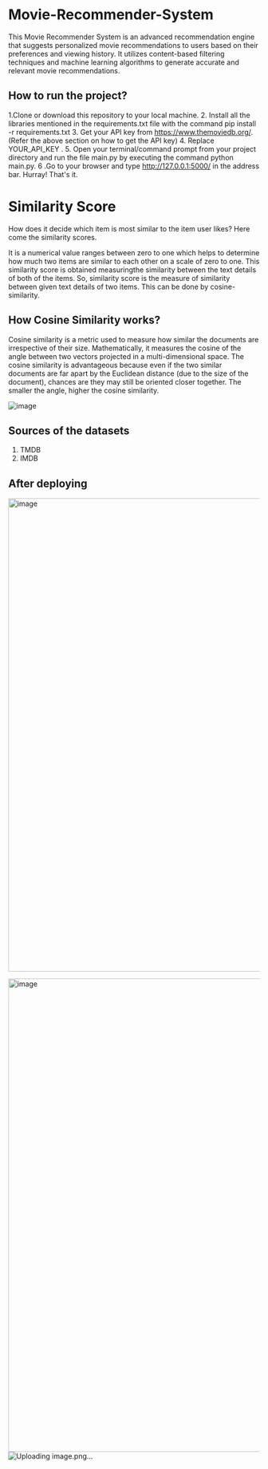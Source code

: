 # Movie-Recommender-System
This Movie Recommender System is an advanced recommendation engine that suggests personalized movie recommendations to users based on their preferences and viewing history. It utilizes content-based filtering techniques and machine learning algorithms to generate accurate and relevant movie recommendations.

## How to run the project?
1.Clone or download this repository to your local machine.
2. Install all the libraries mentioned in the requirements.txt file with the command pip install -r requirements.txt
3. Get your API key from https://www.themoviedb.org/. (Refer the above section on how to get the API key)
4. Replace YOUR_API_KEY .
5. Open your terminal/command prompt from your project directory and run the file main.py by executing the command python main.py.
6 .Go to your browser and type http://127.0.0.1:5000/ in the address bar.
Hurray! That's it.

# Similarity Score
How does it decide which item is most similar to the item user likes? Here come the similarity scores.

It is a numerical value ranges between zero to one which helps to determine how much two items are similar to each other on a scale of zero to one. This similarity score is obtained measuringthe similarity between the text details of both of the items. So, similarity score is the measure of similarity between given text details of two items. This can be done by cosine-similarity.

## How Cosine Similarity works?
Cosine similarity is a metric used to measure how similar the documents are irrespective of their size. Mathematically, it measures the cosine of the angle between two vectors projected in a multi-dimensional space. The cosine similarity is advantageous because even if the two similar documents are far apart by the Euclidean distance (due to the size of the document), chances are they may still be oriented closer together. The smaller the angle, higher the cosine similarity.

![image](https://github.com/RaySourish/Movie-Recommender-System/assets/78815665/c2e133f7-8d6f-4692-ac30-5d9625305d61)

## Sources of the datasets
1. TMDB
2. IMDB

## After deploying
<img width="949" alt="image" src="https://github.com/RaySourish/Movie-Recommender-System/assets/78815665/bb2a70c6-8ed3-43d6-918f-a1ca6bb43e78">

<img width="949" alt="image" src="https://github.com/RaySourish/Movie-Recommender-System/assets/78815665/b7f42f20-a54a-4cb4-84ac-7e5a6a4eeec6">![Uploading image.png…]()




